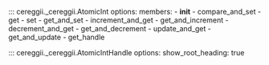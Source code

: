 ::: cereggii._cereggii.AtomicInt
    options:
        members:
            - __init__
            - compare_and_set
            - get
            - set
            - get_and_set
            - increment_and_get
            - get_and_increment
            - decrement_and_get
            - get_and_decrement
            - update_and_get
            - get_and_update
            - get_handle

::: cereggii._cereggii.AtomicIntHandle
    options:
        show_root_heading: true
